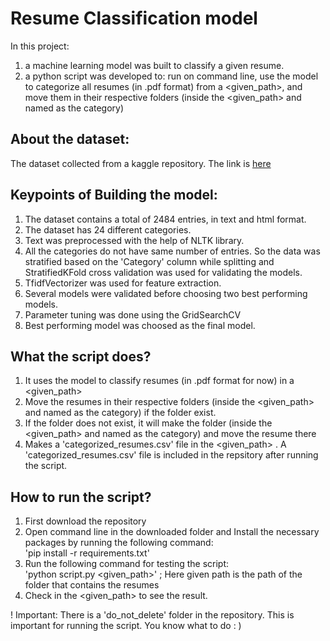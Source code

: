# Resume Classification model
In this project:
1. a machine learning model was built to classify a given resume.
2. a python script was developed to: run on command line, use the model to categorize all resumes (in .pdf format) from a <given_path>, and move them in their respective folders (inside the <given_path> and named as the category)

## About the dataset:
The dataset collected from a kaggle repository. The link is [here](https://www.kaggle.com/datasets/snehaanbhawal/resume-dataset)

## Keypoints of Building the model:
1. The dataset contains a total of 2484 entries, in text and html format.
2. The dataset has 24 different categories.
3. Text was preprocessed with the help of NLTK library.
4. All the categories do not have same number of entries. So the data was stratified based on the 'Category' column while splitting and StratifiedKFold cross validation was used for validating the models.
5. TfidfVectorizer was used for feature extraction.
6. Several models were validated before choosing two best performing models.
7. Parameter tuning was done using the GridSearchCV
8. Best performing model was choosed as the final model.

## What the script does?
1. It uses the model to classify resumes (in .pdf format for now) in a <given_path>
2. Move the resumes in their respective folders (inside the <given_path> and named as the category) if the folder exist.
3. If the folder does not exist, it will make the folder (inside the <given_path> and named as the category) and move the resume there
4. Makes a 'categorized_resumes.csv' file in the <given_path> . A 'categorized_resumes.csv' file is included in the repsitory after running the script.

## How to run the script?
1. First download the repository
2. Open command line in the downloaded folder and Install the necessary packages by running the following command: <br> 'pip install -r requirements.txt'
3. Run the following command for testing the script: <br> 'python script.py <given_path>' ; Here given path is the path of the folder that contains the resumes
4. Check in the <given_path> to see the result.

! Important: There is a 'do_not_delete' folder in the repository. This is important for running the script. You know what to do : )
